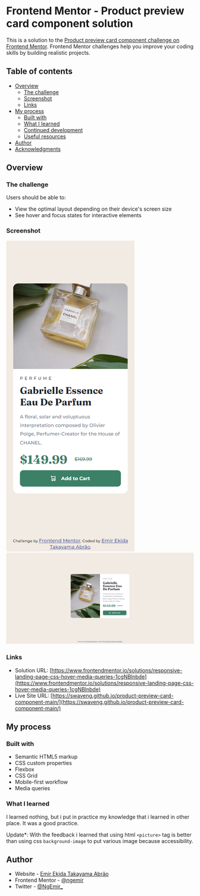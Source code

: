 # Frontend Mentor - Product preview card component solution

This is a solution to the [Product preview card component challenge on Frontend Mentor](https://www.frontendmentor.io/challenges/product-preview-card-component-GO7UmttRfa). Frontend Mentor challenges help you improve your coding skills by building realistic projects. 

## Table of contents

- [Overview](#overview)
  - [The challenge](#the-challenge)
  - [Screenshot](#screenshot)
  - [Links](#links)
- [My process](#my-process)
  - [Built with](#built-with)
  - [What I learned](#what-i-learned)
  - [Continued development](#continued-development)
  - [Useful resources](#useful-resources)
- [Author](#author)
- [Acknowledgments](#acknowledgments)

## Overview
### The challenge

Users should be able to:

- View the optimal layout depending on their device's screen size
- See hover and focus states for interactive elements

### Screenshot

![Mobile](./images/Print/mobile.png)
![Desktop](./images/Print/desktop.png)

### Links

- Solution URL: [https://www.frontendmentor.io/solutions/responsive-landing-page-css-hover-media-queries-1cgNBlnbde](https://www.frontendmentor.io/solutions/responsive-landing-page-css-hover-media-queries-1cgNBlnbde)
- Live Site URL: [https://swaveng.github.io/product-preview-card-component-main/](https://swaveng.github.io/product-preview-card-component-main/)

## My process

### Built with

- Semantic HTML5 markup
- CSS custom properties
- Flexbox
- CSS Grid
- Mobile-first workflow
- Media queries


### What I learned

I learned nothing, but i put in practice my knowledge that i learned in other place. It was a good practice.

Update*: With the feedback i learned that using html ``<picture>`` tag is better than using css ``background-image`` to put various image because accessibility. 

## Author

- Website - [Emir Ekida Takayama Abrão](https://linktr.ee/emirng)
- Frontend Mentor - [@ngemir](https://www.frontendmentor.io/profile/ngemir)
- Twitter - [@NgEmir_](https://twitter.com/NgEmir_)
